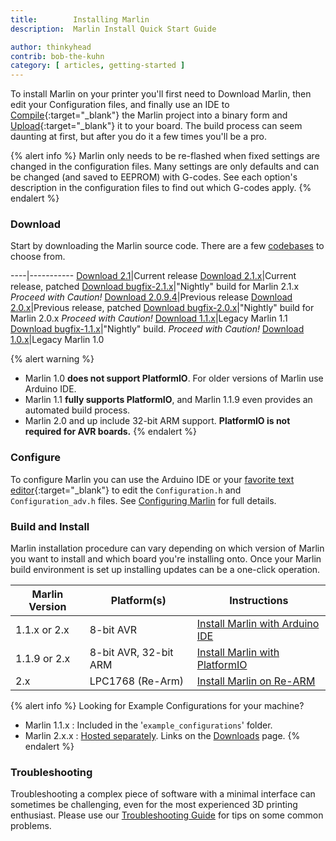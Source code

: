 ```yaml
---
title:        Installing Marlin
description:  Marlin Install Quick Start Guide

author: thinkyhead
contrib: bob-the-kuhn
category: [ articles, getting-started ]
---
```


To install Marlin on your printer you'll first need to Download Marlin, then edit your Configuration files, and finally use an IDE to [Compile](//en.wikipedia.org/wiki/Compiler){:target="_blank"} the Marlin project into a binary form and [Upload](//www.arduino.cc/en/Guide/Environment#toc9){:target="_blank"} it to your board. The build process can seem daunting at first, but after you do it a few times you'll be a pro.

{% alert info %}
Marlin only needs to be re-flashed when fixed settings are changed in the configuration files. Many settings are only defaults and can be changed (and saved to EEPROM) with G-codes. See each option's description in the configuration files to find out which G-codes apply.
{% endalert %}

### Download

Start by downloading the Marlin source code. There are a few [codebases](//en.wikipedia.org/wiki/Codebase) to choose from.

----|-----------
[Download 2.1](//github.com/MarlinFirmware/Marlin/archive/2.1.zip)|Current release
[Download 2.1.x](//github.com/MarlinFirmware/Marlin/archive/2.1.x.zip)|Current release, patched
[Download bugfix-2.1.x](//github.com/MarlinFirmware/Marlin/archive/bugfix-2.1.x.zip)|"Nightly" build for Marlin 2.1.x _Proceed with Caution!_
[Download 2.0.9.4](//github.com/MarlinFirmware/Marlin/archive/2.0.9.4.zip)|Previous release
[Download 2.0.x](//github.com/MarlinFirmware/Marlin/archive/2.0.x.zip)|Previous release, patched
[Download bugfix-2.0.x](//github.com/MarlinFirmware/Marlin/archive/bugfix-2.0.x.zip)|"Nightly" build for Marlin 2.0.x _Proceed with Caution!_
[Download 1.1.x](//github.com/MarlinFirmware/Marlin/archive/1.1.x.zip)|Legacy Marlin 1.1
[Download bugfix-1.1.x](//github.com/MarlinFirmware/Marlin/archive/bugfix-1.1.x.zip)|"Nightly" build. _Proceed with Caution!_
[Download 1.0.x](//github.com/MarlinFirmware/Marlin/archive/1.0.x.zip)|Legacy Marlin 1.0

{% alert warning %}
- Marlin 1.0 **does not support PlatformIO**. For older versions of Marlin use Arduino IDE.
- Marlin 1.1 **fully supports PlatformIO**, and Marlin 1.1.9 even provides an automated build process.
- Marlin 2.0 and up include 32-bit ARM support. **PlatformIO is not required for AVR boards.**
{% endalert %}

### Configure

To configure Marlin you can use the Arduino IDE or your [favorite text editor](//www.sublimetext.com/){:target="_blank"} to edit the `Configuration.h` and `Configuration_adv.h` files. See [Configuring Marlin](/docs/configuration/configuration.html) for full details.

### Build and Install

Marlin installation procedure can vary depending on which version of Marlin you want to install and which board you're installing onto. Once your Marlin build environment is set up installing updates can be a one-click operation.

Marlin Version|Platform(s)|Instructions
--------------|-----------|----
1.1.x or 2.x|8-bit AVR|[Install Marlin with Arduino IDE](install_arduino.html)
1.1.9 or 2.x|8-bit AVR, 32-bit ARM|[Install Marlin with PlatformIO](install_platformio.html)
2.x|LPC1768 (Re-Arm)|[Install Marlin on Re-ARM](install_rearm.html)

{% alert info %}
Looking for Example Configurations for your machine?
- Marlin 1.1.x : Included in the '`example_configurations`' folder.
- Marlin 2.x.x : [Hosted separately](//github.com/MarlinFirmware/Configurations). Links on the [Downloads](/meta/download/) page.
{% endalert %}

### Troubleshooting

Troubleshooting a complex piece of software with a minimal interface can sometimes be challenging, even for the most experienced 3D printing enthusiast. Please use our [Troubleshooting Guide](troubleshooting.html) for tips on some common problems.
